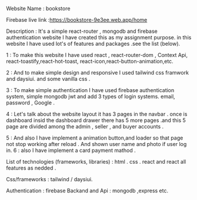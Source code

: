 Website Name : bookstore

Firebase live link :https://bookstore-9e3ee.web.app/home

Description : It's a simple react-router , mongodb and firebase authentication website I have created this as my assignment purpose. in this website I have used lot's of features and packages .see the list (below).

1 : To make this website I have used react , react-router-dom , Context Api, react-toastify,react-hot-toast, react-icon,react-button-animation,etc.

2 : And to make simple design and responsive I used tailwind css framwork and daysiui. and some  vanilla css .

3 : To make simple authentication I have used firebase authentication system, simple mongodb jwt and add 3 types of login systems. email, password , Google .

4 : Let's talk about the website layout it has 3  pages in the navbar . once is dashboard insid the dashboard drawer there has 5 more pages .and this 5 page are divided among the admin , seller , and buyer accounts .  

5 : And also I have implement a animation button,and loader so that page not stop working after reload . And shown user name and photo if user log in.
6 : also I have implement a card payment mathod  .

List of technologies (frameworks, libraries) : html . css . react and react all features as nedded .


Css/frameworks : tailwind / daysiui.

Authentication : firebase Backand and Api : mongodb ,express etc.